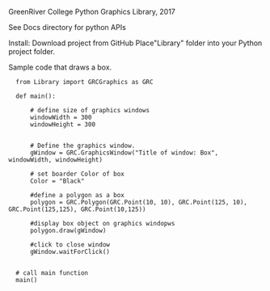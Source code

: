GreenRiver College Python Graphics Library, 2017

See Docs directory for python APIs

Install:
  Download project from GitHub
  Place"Library" folder into your Python project folder. 
  
Sample code that draws a box.

      from Library import GRCGraphics as GRC

      def main():

          # define size of graphics windows
          windowWidth = 300
          windowHeight = 300


          # Define the graphics window.
          gWindow = GRC.GraphicsWindow("Title of window: Box", windowWidth, windowHeight)

          # set boarder Color of box
          Color = "Black"

          #define a polygon as a box
          polygon = GRC.Polygon(GRC.Point(10, 10), GRC.Point(125, 10), GRC.Point(125,125), GRC.Point(10,125))

          #display box object on graphics windopws
          polygon.draw(gWindow)

          #click to close window
          gWindow.waitForClick()


      # call main function
      main()
